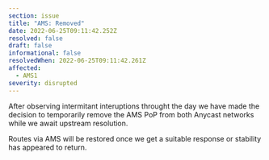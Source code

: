 ```yaml
---
section: issue
title: "AMS: Removed"
date: 2022-06-25T09:11:42.252Z
resolved: false
draft: false
informational: false
resolvedWhen: 2022-06-25T09:11:42.261Z
affected:
  - AMS1
severity: disrupted
---
```

After observing intermitant interuptions throught the day we have made the decision to temporarily remove the AMS PoP from both Anycast networks while we await upstream resolution.



Routes via AMS will be restored once we get a suitable response or stability has appeared to return.
